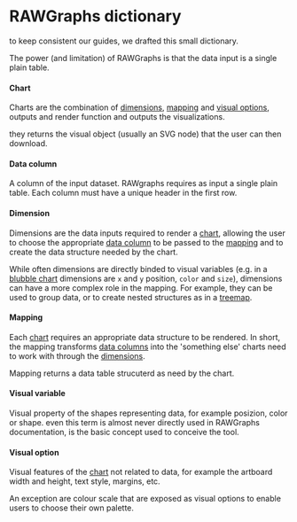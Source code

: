 # RAWGraphs dictionary

to keep consistent our guides, we drafted this small dictionary.

The power (and limitation) of RAWGraphs is that the data input is a single plain table. 

#### Chart

Charts are the combination of [dimensions](#dimension), [mapping](mapping) and [visual options](visual-option), outputs and render function and outputs the visualizations.

they returns the visual object (usually an SVG node) that the user can then download.

#### Data column

A column of the input dataset. RAWgraphs requires as input a single plain table. Each column must have a unique header in the first row.

#### Dimension

Dimensions are the data inputs required to render a [chart](#chart), allowing the user to choose the appropriate [data column](data-column) to be passed to the [mapping](#mapping) and to create the data structure needed by the chart.

While often dimensions are directly binded to visual variables (e.g. in a [blubble chart]() dimensions are `x` and `y` position, `color` and `size`), dimensions can have a more complex role in the mapping. For example, they can be used to group data, or to create nested structures as in a [treemap]().

#### Mapping

Each [chart](#chart) requires an appropriate data structure to be rendered.  In short, the mapping transforms [data columns](data-column) into the 'something else' charts need to work with through the [dimensions](#dimension).

Mapping returns a data table strucuterd as need by the chart.

#### Visual variable

Visual property of the shapes representing data, for example posizion, color or shape. even this term is almost never directly used in RAWGraphs documentation, is the basic concept used to conceive the tool.

#### Visual option

Visual features of the [chart](#chart) not related to data, for example the artboard width and height, text style, margins, etc.

An exception are colour scale that are exposed as visual options to enable users to choose their own palette.
